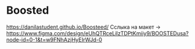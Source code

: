 # Boosted
https://danilastudent.github.io/Boosteed/ Сcлыка на макет ->
https://www.figma.com/design/eUhQTRceLilzTDPtKmiiy9/BOOSTEDusa?node-id=0-1&t=w9FNhAzjHyEIrWJd-0

